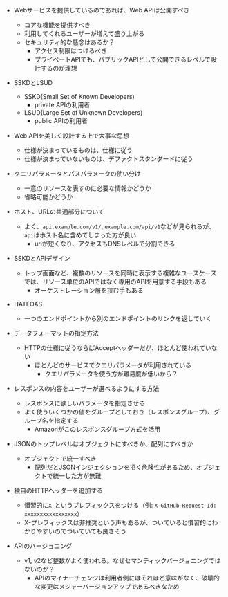 - Webサービスを提供しているのであれば、Web APIは公開すべき
  - コアな機能を提供すべき
  - 利用してくれるユーザーが増えて盛り上がる
  - セキュリティ的な懸念はあるか？
    - アクセス制限はつけるべき
    - プライベートAPIでも、パブリックAPIとして公開できるレベルで設計するのが理想

- SSKDとLSUD
  - SSKD(Small Set of Known Developers)
    - private APIの利用者
  - LSUD(Large Set of Unknown Developers)
    - public APIの利用者

- Web APIを美しく設計する上で大事な思想
  - 仕様が決まっているものは、仕様に従う
  - 仕様が決まっていないものは、デファクトスタンダードに従う

- クエリパラメータとパスパラメータの使い分け
  - 一意のリソースを表すのに必要な情報かどうか
  - 省略可能かどうか

- ホスト、URLの共通部分について
  - よく、`api.example.com/v1/`, `example.com/api/v1`などが見られるが、`api`はホスト名に含めてしまった方が良い
    - uriが短くなり、アクセスもDNSレベルで分割できる

- SSKDとAPIデザイン
  - トップ画面など、複数のリソースを同時に表示する複雑なユースケースでは、リソース単位のAPIではなく専用のAPIを用意する手段もある
    - オーケストレーション層を挟む手もある

- HATEOAS
  - 一つのエンドポイントから別のエンドポイントのリンクを返していく

- データフォーマットの指定方法
  - HTTPの仕様に従うならばAcceptヘッダーだが、ほとんど使われていない
    - ほとんどのサービスでクエリパラメータが利用されている
      - クエリパラメータを使う方が難易度が低いから？

- レスポンスの内容をユーザーが選べるようにする方法
  - レスポンスに欲しいパラメータを指定させる
  - よく使ういくつかの値をグループとしておき（レスポンスグループ）、グループ名を指定する
    - Amazonがこのレスポンスグループ方式を活用

- JSONのトップレベルはオブジェクトにすべきか、配列にすべきか
  - オブジェクトで統一すべき
    - 配列だとJSONインジェクションを招く危険性があるため、オブジェクトで統一した方が無難

- 独自のHTTPヘッダーを追加する
  - 慣習的に`X-`というプレフィックスをつける（例: `X-GitHub-Request-Id: xxxxxxxxxxxxxxxxx`）
  - X-プレフィックスは非推奨という声もあるが、ついていると慣習的にわかりやすいのでついていても良さそう

- APIのバージョニング
  - v1, v2など整数がよく使われる。なぜセマンティックバージョニングではないのか？
    - APIのマイナーチェンジは利用者側にはそれほど意味がなく、破壊的な変更はメジャーバージョンアップであるべきなため
